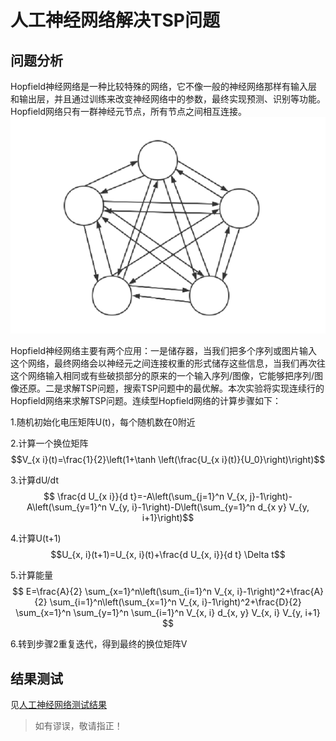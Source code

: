 # 人工神经网络解决TSP问题
## 问题分析
Hopfield神经网络是一种比较特殊的网络，它不像一般的神经网络那样有输入层和输出层，并且通过训练来改变神经网络中的参数，最终实现预测、识别等功能。Hopfield网络只有一群神经元节点，所有节点之间相互连接。
![Hopfield.png](../imgs/Hopfield.png)

Hopfield神经网络主要有两个应用：一是储存器，当我们把多个序列或图片输入这个网络，最终网络会以神经元之间连接权重的形式储存这些信息，当我们再次往这个网络输入相同或有些破损部分的原来的一个输入序列/图像，它能够把序列/图像还原。二是求解TSP问题，搜索TSP问题中的最优解。本次实验将实现连续行的Hopfield网络来求解TSP问题。连续型Hopfield网络的计算步骤如下：

1.随机初始化电压矩阵U(t)，每个随机数在0附近

2.计算一个换位矩阵
$$V_{x i}(t)=\frac{1}{2}\left(1+\tanh \left(\frac{U_{x i}(t)}{U_0}\right)\right)$$

3.计算dU/dt
$$ \frac{d U_{x i}}{d t}=-A\left(\sum_{j=1}^n V_{x, j}-1\right)-A\left(\sum_{y=1}^n V_{y, i}-1\right)-D\left(\sum_{y=1}^n d_{x y} V_{y, i+1}\right)$$

4.计算U(t+1)
$$U_{x, i}(t+1)=U_{x, i}(t)+\frac{d U_{x, i}}{d t} \Delta t$$

5.计算能量
$$
E=\frac{A}{2} \sum_{x=1}^n\left(\sum_{i=1}^n V_{x, i}-1\right)^2+\frac{A}{2} \sum_{i=1}^n\left(\sum_{x=1}^n V_{x, i}-1\right)^2+\frac{D}{2} \sum_{x=1}^n \sum_{y=1}^n \sum_{i=1}^n V_{x, i} d_{x, y} V_{x, i} V_{y, i+1}
$$

6.转到步骤2重复迭代，得到最终的换位矩阵V

## 结果测试
见[人工神经网络测试结果](../imgs/人工神经网络测试结果/)
> 如有谬误，敬请指正！